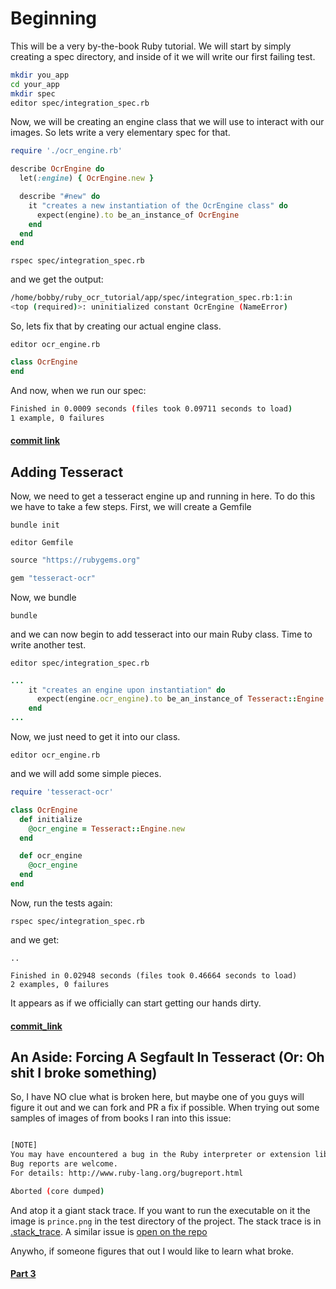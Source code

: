 # Beginning 
This will be a very by-the-book Ruby tutorial. We will start by simply creating a spec directory,
and inside of it we will write our first failing test.

```BASH
mkdir you_app
cd your_app
mkdir spec
editor spec/integration_spec.rb
```

Now, we will be creating an engine class that we will use to interact with our images. So lets
write a very elementary spec for that.

```RUBY
require './ocr_engine.rb'

describe OcrEngine do
  let(:engine) { OcrEngine.new }

  describe "#new" do
    it "creates a new instantiation of the OcrEngine class" do
      expect(engine).to be_an_instance_of OcrEngine
    end
  end
end
```

`rspec spec/integration_spec.rb`

and we get the output:

```BASH
/home/bobby/ruby_ocr_tutorial/app/spec/integration_spec.rb:1:in 
<top (required)>: uninitialized constant OcrEngine (NameError)
```

So, lets fix that by creating our actual engine class.

`editor ocr_engine.rb`

```RUBY
class OcrEngine
end
```

And now, when we run our spec:

```BASH
Finished in 0.0009 seconds (files took 0.09711 seconds to load)
1 example, 0 failures
```

#### [commit link](link)

## Adding Tesseract
Now, we need to get a tesseract engine up and running in here. To do this we have to take
a few steps. First, we will create a Gemfile

`bundle init`

`editor Gemfile`

```RUBY
source "https://rubygems.org"

gem "tesseract-ocr"

```

Now, we bundle

`bundle`

and we can now begin to add tesseract into our main Ruby class. Time to write another test.

`editor spec/integration_spec.rb`

```RUBY
...    
    it "creates an engine upon instantiation" do
      expect(engine.ocr_engine).to be_an_instance_of Tesseract::Engine
    end
...
```

Now, we just need to get it into our class.

`editor ocr_engine.rb`

and we will add some simple pieces.

```RUBY
require 'tesseract-ocr'

class OcrEngine
  def initialize
    @ocr_engine = Tesseract::Engine.new
  end

  def ocr_engine
    @ocr_engine
  end
end
```

Now, run the tests again:

`rspec spec/integration_spec.rb`

and we get:

```
..

Finished in 0.02948 seconds (files took 0.46664 seconds to load)
2 examples, 0 failures

```

It appears as if we officially can start getting our hands dirty.

#### [commit_link](link)

## An Aside: Forcing A Segfault In Tesseract (Or: Oh shit I broke something)
So, I have NO clue what is broken here, but maybe one of you guys will figure it out and we can fork
and PR a fix if possible. When trying out some samples of images of from books I ran into this issue:

```BASH

[NOTE]
You may have encountered a bug in the Ruby interpreter or extension libraries.
Bug reports are welcome.
For details: http://www.ruby-lang.org/bugreport.html

Aborted (core dumped)
```
And atop it a giant stack trace. If you want to run the executable on it the image is `prince.png` in
the test directory of the project. The stack trace is in [.stack_trace](/.stack_trace). A similar issue is [open on the repo](https://github.com/meh/ruby-tesseract-ocr/issues/37)

Anywho, if someone figures that out I would like to learn what broke.

#### [Part 3](/part_three.md)
